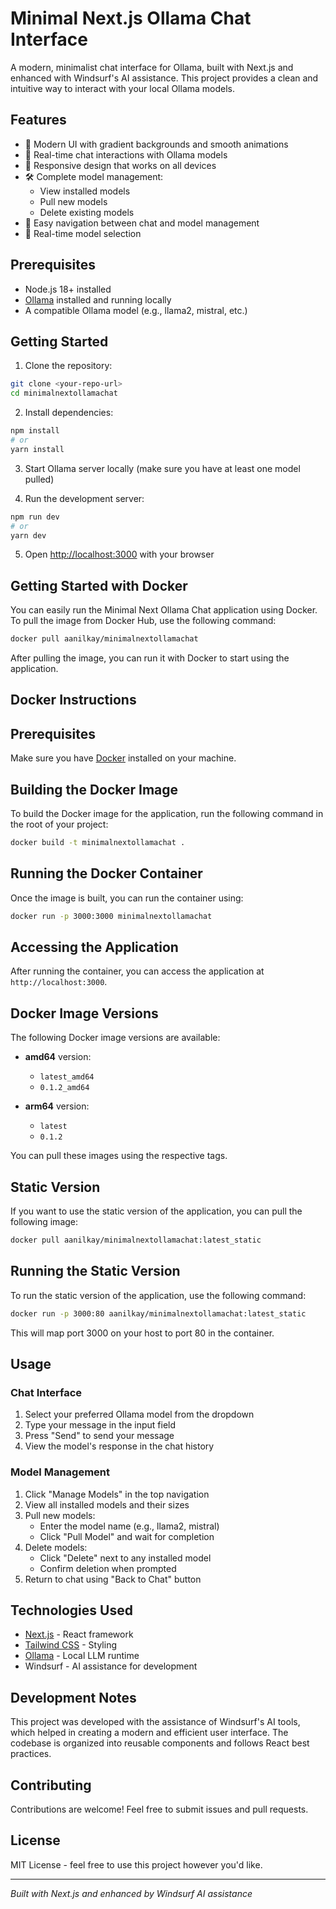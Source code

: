 # Minimal Next.js Ollama Chat Interface

A modern, minimalist chat interface for Ollama, built with Next.js and enhanced with Windsurf's AI assistance. This project provides a clean and intuitive way to interact with your local Ollama models.

## Features

- 🎨 Modern UI with gradient backgrounds and smooth animations
- 🔄 Real-time chat interactions with Ollama models
- 📱 Responsive design that works on all devices
- 🛠 Complete model management:
  - View installed models
  - Pull new models
  - Delete existing models
- 🔄 Easy navigation between chat and model management
- 🎯 Real-time model selection

## Prerequisites

- Node.js 18+ installed
- [Ollama](https://ollama.ai) installed and running locally
- A compatible Ollama model (e.g., llama2, mistral, etc.)

## Getting Started

1. Clone the repository:
```bash
git clone <your-repo-url>
cd minimalnextollamachat
```

2. Install dependencies:
```bash
npm install
# or
yarn install
```

3. Start Ollama server locally (make sure you have at least one model pulled)

4. Run the development server:
```bash
npm run dev
# or
yarn dev
```

5. Open [http://localhost:3000](http://localhost:3000) with your browser

## Getting Started with Docker

You can easily run the Minimal Next Ollama Chat application using Docker. To pull the image from Docker Hub, use the following command:

```bash
docker pull aanilkay/minimalnextollamachat
```

After pulling the image, you can run it with Docker to start using the application.

## Docker Instructions

## Prerequisites
Make sure you have [Docker](https://www.docker.com/) installed on your machine.

## Building the Docker Image
To build the Docker image for the application, run the following command in the root of your project:

```bash
docker build -t minimalnextollamachat .
```

## Running the Docker Container
Once the image is built, you can run the container using:

```bash
docker run -p 3000:3000 minimalnextollamachat
```

## Accessing the Application
After running the container, you can access the application at `http://localhost:3000`. 

## Docker Image Versions

The following Docker image versions are available:

- **amd64** version:
  - `latest_amd64`
  - `0.1.2_amd64`

- **arm64** version:
  - `latest`
  - `0.1.2`

You can pull these images using the respective tags.

## Static Version

If you want to use the static version of the application, you can pull the following image:

```bash
docker pull aanilkay/minimalnextollamachat:latest_static
```

## Running the Static Version

To run the static version of the application, use the following command:

```bash
docker run -p 3000:80 aanilkay/minimalnextollamachat:latest_static
```

This will map port 3000 on your host to port 80 in the container.

## Usage

### Chat Interface
1. Select your preferred Ollama model from the dropdown
2. Type your message in the input field
3. Press "Send" to send your message
4. View the model's response in the chat history

### Model Management
1. Click "Manage Models" in the top navigation
2. View all installed models and their sizes
3. Pull new models:
   - Enter the model name (e.g., llama2, mistral)
   - Click "Pull Model" and wait for completion
4. Delete models:
   - Click "Delete" next to any installed model
   - Confirm deletion when prompted
5. Return to chat using "Back to Chat" button

## Technologies Used

- [Next.js](https://nextjs.org/) - React framework
- [Tailwind CSS](https://tailwindcss.com/) - Styling
- [Ollama](https://ollama.ai) - Local LLM runtime
- Windsurf - AI assistance for development

## Development Notes

This project was developed with the assistance of Windsurf's AI tools, which helped in creating a modern and efficient user interface. The codebase is organized into reusable components and follows React best practices.

## Contributing

Contributions are welcome! Feel free to submit issues and pull requests.

## License

MIT License - feel free to use this project however you'd like.

---
*Built with Next.js and enhanced by Windsurf AI assistance*
